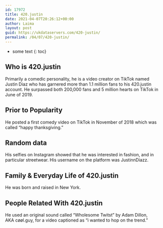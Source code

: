 ```yaml
---
id: 17972
title: 420.justin
date: 2021-04-07T20:26:12+00:00
author: Laima
layout: post
guid: https://ukdataservers.com/420-justin/
permalink: /04/07/420-justin/
---
```


* some text
{: toc}


## Who is 420.justin
                  
                  
                  
Primarily a comedic personality, he is a video creator on TikTok named Justin Diaz who has garnered more than 1.1 million fans to his 420.justin account. He surpassed both 200,000 fans and 5 million hearts on TikTok in June of 2019.
                  
              
            
              
            
                
                
                
## Prior to Popularity
                  
                  
                  
He posted a first comedy video on TikTok in November of 2018 which was called &#8220;happy thanksgiving.&#8221;
                  
              
            
              
            
                
                
                
## Random data
                  
                  
                  
His selfies on Instagram showed that he was interested in fashion, and in particular streetwear. His username on the platform was JustinnDiazz.
                  
              
            
              
            
                
                
                
## Family & Everyday Life of 420.justin
                  
                  
                  
He was born and raised in New York. 
                  
              
            
              
            
                
                
                
## People Related With 420.justin
                  
                  
                  
He used an original sound called &#8220;Wholesome Twitst&#8221; by Adam Dillon, AKA cøøl.guy, for a video captioned as &#8220;i wanted to hop on the trend.&#8221;
                  
              
            
              
            
                
              
            
              
              
            
            
              
            
          
          
          